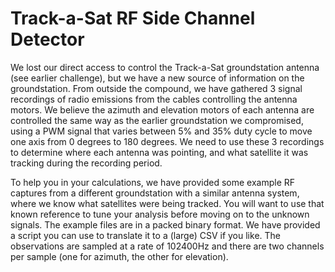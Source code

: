 # Track-a-Sat RF Side Channel Detector

We lost our direct access to control the Track-a-Sat groundstation antenna (see earlier challenge), but we have a new source of information on the groundstation. From outside the compound, we have gathered 3 signal recordings of radio emissions from the cables controlling the antenna motors. We believe the azimuth and elevation motors of each antenna are controlled the same way as the earlier groundstation we compromised, using a PWM signal that varies between 5% and 35% duty cycle to move one axis from 0 degrees to 180 degrees. We need to use these 3 recordings to determine where each antenna was pointing, and what satellite it was tracking during the recording period.

To help you in your calculations, we have provided some example RF captures from a different groundstation with a similar antenna system, where we know what satellites were being tracked. You will want to use that known reference to tune your analysis before moving on to the unknown signals. The example files are in a packed binary format. We have provided a script you can use to translate it to a (large) CSV if you like. The observations are sampled at a rate of 102400Hz and there are two channels per sample (one for azimuth, the other for elevation).

